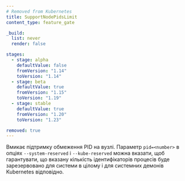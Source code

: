 ```yaml
---
# Removed from Kubernetes
title: SupportNodePidsLimit
content_type: feature_gate

_build:
  list: never
  render: false

stages:
  - stage: alpha 
    defaultValue: false
    fromVersion: "1.14"
    toVersion: "1.14"
  - stage: beta 
    defaultValue: true
    fromVersion: "1.15"
    toVersion: "1.19"    
  - stage: stable
    defaultValue: true
    fromVersion: "1.20"
    toVersion: "1.23"    

removed: true
---
```

Вмикає підтримку обмеження PID на вузлі.  Параметр `pid=<number>` в опціях `--system-reserved` і `--kube-reserved` можна вказати, щоб гарантувати, що вказану кількість ідентифікаторів процесів буде зарезервовано для системи в цілому і для системних демонів Kubernetes відповідно.
